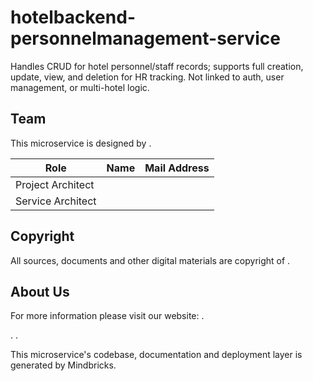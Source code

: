 # hotelbackend-personnelmanagement-service

Handles CRUD for hotel personnel/staff records; supports full creation, update, view, and deletion for HR tracking. Not linked to auth, user management, or multi-hotel logic.

## Team

This microservice is designed by .

| Role              | Name | Mail Address |
| ----------------- | ---- | ------------ |
| Project Architect |      |              |
| Service Architect |      |              |

## Copyright

All sources, documents and other digital materials are copyright of .

## About Us

For more information please visit our website: .

.
.

This microservice's codebase, documentation and deployment layer is generated by Mindbricks.
